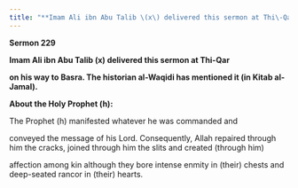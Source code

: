```yaml
---
title: "**Imam Ali ibn Abu Talib \(x\) delivered this sermon at Thi\-Qar**" 
---
```

**Sermon 229**

**Imam Ali ibn Abu Talib \(x\) delivered this sermon at Thi\-Qar**

**on his way to Basra\. The historian al\-Waqidi has mentioned it \(in Kitab al\-Jamal\)\.**

**About the Holy Prophet \(h\):**

The Prophet \(h\) manifested whatever he was commanded and

conveyed the message of his Lord\. Consequently, Allah repaired through him the cracks, joined through him the slits and created \(through him\)

<a id="page725"></a>affection among kin although they bore intense enmity in \(their\) chests and deep\-seated rancor in \(their\) hearts\.

